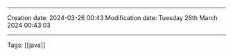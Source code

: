 

----
Creation date: 2024-03-26 00:43
Modification date: Tuesday 26th March 2024 00:43:03

----

 Tags: [[java]]

